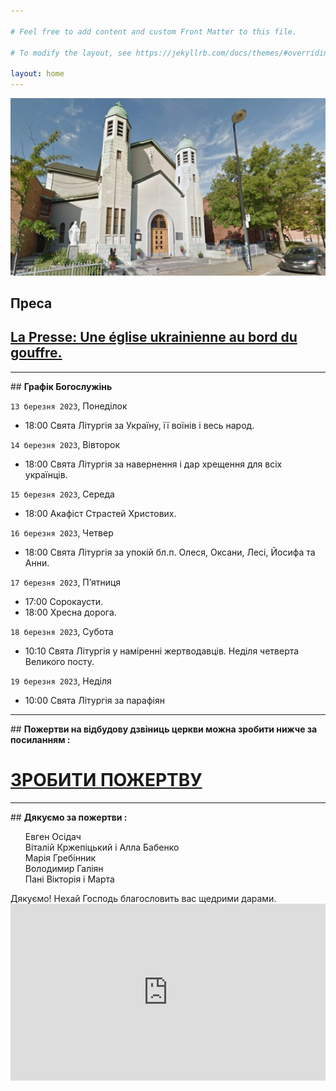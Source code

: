 ```yaml
---

# Feel free to add content and custom Front Matter to this file.

# To modify the layout, see https://jekyllrb.com/docs/themes/#overriding-theme-defaults

layout: home
---
```

![Church](assets/img/church_1.jpg)

## <b>Преса</b>

## <a href="https://www.lapresse.ca/actualites/grand-montreal/2023-03-12/centre-sud/une-eglise-ukrainienne-au-bord-du-gouffre.php">La Presse: Une église ukrainienne au bord du gouffre.</a>

---
<p></p>
## <b>Графік Богослужінь</b>

`13 березня 2023`, Понеділок

* 18:00 Свята Літургія за Україну, її воїнів і весь народ.

`14 березня 2023`, Вівторок

* 18:00 Свята Літургія за навернення і дар хрещення для всіх українців.

`15 березня 2023`, Середа

* 18:00 Акафіст Страстей Христових.

`16 березня 2023`, Четвер

* 18:00 Свята Літургія за упокій бл.п. Олеся, Оксани, Лесі, Йосифа та Анни.

`17 березня 2023`, П’ятниця

* 17:00 Сорокаусти.
* 18:00 Хресна дорога.

`18 березня 2023`, Субота

* 10:10 Свята Літургія у наміренні жертводавців.
  Неділя четверта Великого посту.

`19 березня 2023`, Неділя

* 10:00 Свята Літургія за парафіян

---
<p></p>
## <b>Пожертви на відбудову дзвіниць церкви можна зробити нижче за посиланням :</b>

# <b><a href="https://www.gofundme.com/f/church-building-needs-repairs">ЗРОБИТИ ПОЖЕРТВУ</a></b>
---
<p></p>
## <b>Дякуємо за пожертви :</b>

<ul>
Евген Осідач <br>
Віталій Кржепіцький і Алла Бабенко <br>
Марія Гребінник <br>
Володимир Галіян <br>
Пані Вікторія і Марта
</ul>
Дякуємо! Нехай Господь благословить вас щедрими дарами.

<div style="position: relative;
  overflow: hidden;
  width: 100%;
  padding-top: 56.25%;">
    <iframe style="position: absolute;
top: 0;
left: 0;
bottom: 0;
right: 0;
width: 100%;
height: 100%;" src="https://www.youtube.com/embed/YK1-bxgVvSw?&autoplay=1" frameborder="0"></iframe>
</div>
